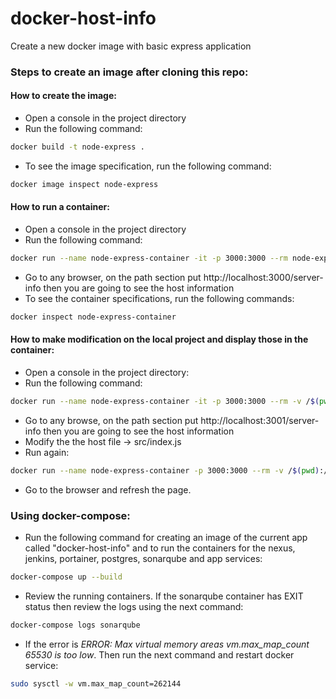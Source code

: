# docker-host-info
Create a new docker image with basic express application

### Steps to create an image after cloning this repo:

#### How to create the image:
* Open a console in the project directory
* Run the following command:
```bash
docker build -t node-express .
```
* To see the image specification, run the following command:
```bash
docker image inspect node-express
```

#### How to run a container:
* Open a console in the project directory
* Run the following command:
```bash
docker run --name node-express-container -it -p 3000:3000 --rm node-express:latest
```
* Go to any browser, on the path section put http://localhost:3000/server-info then you are going to see the host information
* To see the container specifications, run the following commands:
```bash
docker inspect node-express-container
```

#### How to make modification on the local project and display those in the container:

* Open a console in the project directory:
* Run the following command:
```bash
docker run --name node-express-container -it -p 3000:3000 --rm -v /$(pwd):/app node-express:latest
```
* Go to any browse, on the path section put http://localhost:3001/server-info then you are going to see the host information
* Modify the the host file -> src/index.js
* Run again:
```bash
docker run --name node-express-container -p 3000:3000 --rm -v /$(pwd):/app node-express:latest
```
* Go to the browser and refresh the page.

### Using docker-compose:
* Run the following command for creating an image of the current app called "docker-host-info" and to run the containers for the nexus, jenkins, portainer, postgres, sonarqube and app services:
```bash
docker-compose up --build
```
* Review the running containers. If the sonarqube container has EXIT status then review the logs using the next command:
```bash
docker-compose logs sonarqube
```
* If the error is _ERROR: Max virtual memory areas vm.max_map_count 65530 is too low_. Then run the next command and restart docker service:
```bash
sudo sysctl -w vm.max_map_count=262144
```
